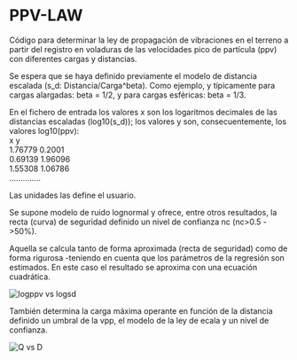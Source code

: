 # PPV-LAW

Código para determinar la ley de propagación de vibraciones en el terreno a
partir del registro en voladuras de las velocidades pico de partícula (ppv)
con diferentes cargas y distancias.

Se espera que se haya definido previamente el modelo de distancia escalada
(s_d: Distancia/Carga^beta). Como ejemplo, y típicamente para cargas alargadas:
beta = 1/2, y para cargas esféricas: beta = 1/3.

En el fichero de entrada los valores x son los logaritmos decimales de
las distancias escaladas (log10(s_d)); los valores y son, consecuentemente,
los valores log10(ppv):\
x	y\
1.76779	0.2001\
0.69139	1.96096\
1.55308	1.06786\
..............

Las unidades las define el usuario.

Se supone modelo de ruido lognormal y ofrece, entre otros resultados, la recta
(curva) de seguridad definido un nivel de confianza nc (nc>0.5 ->50%).

Aquella se calcula tanto de forma aproximada (recta de seguridad) como de
forma rigurosa -teniendo en cuenta que los parámetros de la regresión son estimados.
En este caso el resultado se aproxima con una ecuación cuadrática.

![logppv vs logsd ](https://github.com/FGBASTANTE/PPV-LAW/assets/52360383/ac34fb9e-63cf-4bb5-9b8d-3567068805a4)

También determina la carga máxima operante en función de la distancia definido 
un umbral de la vpp, el modelo de la ley de ecala y un nivel de confianza.

![Q vs D](https://github.com/FGBASTANTE/PPV-LAW/assets/52360383/8481d803-7dda-4c76-bb30-a44e79180f27)
